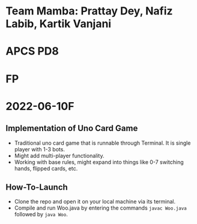 # Team Mamba: Prattay Dey, Nafiz Labib, Kartik Vanjani
# APCS PD8
# FP
# 2022-06-10F




## Implementation of Uno Card Game
- Traditional uno card game that is runnable through Terminal. It is single player with 1-3 bots. 
- Might add multi-player functionality.
- Working with base rules, might expand into things like 0-7 switching hands, flipped cards, etc.

## How-To-Launch
- Clone the repo and open it on your local machine via its terminal.
- Compile and run Woo.java by entering the commands ```javac Woo.java``` followed by ```java Woo```.
